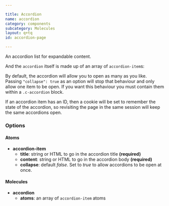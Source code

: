 ```yaml
---

title: Accordion
name: accordion
category: components
subcategory: Molecules
layout: q+tq
id: accordion-page

---
```


<div class="lead"><p>An accordion list for expandable content.</p></div>

<script>
component("accordion-item", {
  "title": "This accordion title",
  "id": "accordion-1a",
  "content": "<p>This accordion content.</p>"
} );
</script>

And the `accordion` itself is made up of an array of `accordion-item`s:

<script>
component("accordion", { "atoms": [
  { "accordion-item": {
    "title": "Mandatory for all applicants",
    "content": "<h3>Academic transcripts</h3>"+
               "<h4>If you've completed your studies</h4>"+
               "<p>You need to provide copies of your degree certificates and formal transcripts of your academic record. This should include full details of the degrees, classes, grades you've obtained and the modules/units you have taken.</p>"+
               "<p>Documents not in English must be accompanied by a formally certified translation into English.</p>"+
               "<h4>If you've not yet finished your studies</h4>"+
               "<p>If you're still registered for your current course, or your undergraduate or postgraduate results are still pending, please provide an interim transcript of your results to date.</p>"+
               "<p>Any offer you're made will be conditional and subject to completion of the course concerned at a specified level.</p>"+
               "<h3>Academic references</h3>"+
               "<ul>"+
               "<li>For <strong>taught Masters courses</strong> (MSc, MA, PG Dip, PG Cert and MRes) you need to provide one reference.</li>"+
               "<li>For <strong>research degrees</strong> (PhD, MPhil and MA/MSc by research) you need to provide two references.</li>"+
               "</ul>"+
               "<p>This is an important part of the selection process, so it's in your interest to make sure that your referees are both appropriate and informative. You should provide an academic reference if you have graduated within the last five years. Your referees will be contacted automatically by email and asked to provide a reference for you.</p>"+
               "<p>If you do not provide an email address for a referee you must ask them to send us references directly and provide them with a copy of our <a title=\"Guidance for Academic references (opens in a new window)\" href=\"/media/study/documents/postgraduate/Guidance for references.pdf\">Guidance for academic references (PDF, 36kb)</a>.</p>"
  } },
  { "accordion-item": {
    "title": "Course-specific requirements",
    "content": "<h3>Written work</h3>"+
               "<p>Some courses require a sample of your written work to further demonstrate your suitability. If you're required to submit written work, the details of what is required will be in the application form. To help you prepare see <a href=\"/study/postgraduate/apply/supporting-documents/written-work/\">courses with written work requirements</a>.</p>"+
               "<h3>Personal statement</h3>"+
               "<p>A personal statement can be included as part of your application. For some courses it forms a part of the assessment process. Details of what to include in your personal statement will be provided during the application process. To help you prepare see <a href=\"/study/postgraduate/apply/supporting-documents/personal-statement-guidance/\">course-specific requirements for personal statements</a>.</p>"+
               "<h3>Curriculum vitae / resume</h3>"+
               "<p>Your curriculum vitae (CV) or resume can be uploaded as part of your application to provide further information on your prior experience and qualifications.</p>"+
               "<h3>Evidence of financial support</h3>"+
               "<p>In most cases, you're not required to submit evidence of funding. A small number of courses require evidence, for example a bank statement or sponsor's letter. Where applicable you'll be asked to submit this as part of your application.</p>"+
               "<p>The expectation is that you'll make satisfactory arrangements before entry for your financial support, both for <a href=\"/study/postgraduate/fees-funding/\">tuition fees</a> and <a href=\"/study/postgraduate/fees-funding/living-costs/\">living expenses</a>, for the whole period of your proposed course at the University.</p>"
  } },
  { "accordion-item": {
    "title": "Research applicants: additional documents",
    "content": "<h3>Research proposal or outline of academic interests</h3>"+
               "<p>If you're applying to a research degree, you should provide an outline of your proposed research topic. You must indicate whether you're interested in the work of a particular member of academic staff. Details of what to include in your research proposal will be provided during the application process. To help you prepare see our <a href=\"/study/postgraduate/apply/supporting-documents/research-proposal-guidance/\">guidance for research proposals</a>.</p>"
  } }
] } );
</script>

By default, the accordion will allow you to open as many as you like. Passing `"collapse": true` as an option will stop that behaviour and only allow one item to be open. If you want this behaviour you must contain them within a `.c-accordion` block.

<script>
component("accordion", { "collapse": true, "atoms": [
  { "accordion-item": {
    "title": "Mandatory for all applicants",
    "id": "accordion-3a",
    "content": "<h3>Academic transcripts</h3>"+
               "<h4>If you've completed your studies</h4>"+
               "<p>You need to provide copies of your degree certificates and formal transcripts of your academic record. This should include full details of the degrees, classes, grades you've obtained and the modules/units you have taken.</p>"+
               "<p>Documents not in English must be accompanied by a formally certified translation into English.</p>"+
               "<h4>If you've not yet finished your studies</h4>"+
               "<p>If you're still registered for your current course, or your undergraduate or postgraduate results are still pending, please provide an interim transcript of your results to date.</p>"+
               "<p>Any offer you're made will be conditional and subject to completion of the course concerned at a specified level.</p>"+
               "<h3>Academic references</h3>"+
               "<ul>"+
               "<li>For <strong>taught Masters courses</strong> (MSc, MA, PG Dip, PG Cert and MRes) you need to provide one reference.</li>"+
               "<li>For <strong>research degrees</strong> (PhD, MPhil and MA/MSc by research) you need to provide two references.</li>"+
               "</ul>"+
               "<p>This is an important part of the selection process, so it's in your interest to make sure that your referees are both appropriate and informative. You should provide an academic reference if you have graduated within the last five years. Your referees will be contacted automatically by email and asked to provide a reference for you.</p>"+
               "<p>If you do not provide an email address for a referee you must ask them to send us references directly and provide them with a copy of our <a title=\"Guidance for Academic references (opens in a new window)\" href=\"/media/study/documents/postgraduate/Guidance for references.pdf\">Guidance for academic references (PDF, 36kb)</a>.</p>"
  } },
  { "accordion-item": {
    "title": "Course-specific requirements",
    "id": "accordion-3b",
    "content": "<h3>Written work</h3>"+
               "<p>Some courses require a sample of your written work to further demonstrate your suitability. If you're required to submit written work, the details of what is required will be in the application form. To help you prepare see <a href=\"/study/postgraduate/apply/supporting-documents/written-work/\">courses with written work requirements</a>.</p>"+
               "<h3>Personal statement</h3>"+
               "<p>A personal statement can be included as part of your application. For some courses it forms a part of the assessment process. Details of what to include in your personal statement will be provided during the application process. To help you prepare see <a href=\"/study/postgraduate/apply/supporting-documents/personal-statement-guidance/\">course-specific requirements for personal statements</a>.</p>"+
               "<h3>Curriculum vitae / resume</h3>"+
               "<p>Your curriculum vitae (CV) or resume can be uploaded as part of your application to provide further information on your prior experience and qualifications.</p>"+
               "<h3>Evidence of financial support</h3>"+
               "<p>In most cases, you're not required to submit evidence of funding. A small number of courses require evidence, for example a bank statement or sponsor's letter. Where applicable you'll be asked to submit this as part of your application.</p>"+
               "<p>The expectation is that you'll make satisfactory arrangements before entry for your financial support, both for <a href=\"/study/postgraduate/fees-funding/\">tuition fees</a> and <a href=\"/study/postgraduate/fees-funding/living-costs/\">living expenses</a>, for the whole period of your proposed course at the University.</p>"
  } },
  { "accordion-item": {
    "title": "Research applicants: additional documents",
    "id": "accordion-3c",
    "content": "<h3>Research proposal or outline of academic interests</h3>"+
               "<p>If you're applying to a research degree, you should provide an outline of your proposed research topic. You must indicate whether you're interested in the work of a particular member of academic staff. Details of what to include in your research proposal will be provided during the application process. To help you prepare see our <a href=\"/study/postgraduate/apply/supporting-documents/research-proposal-guidance/\">guidance for research proposals</a>.</p>"
  } }
] } );
</script>

If an accordion item has an ID, then a cookie will be set to remember the state of the accordion, so revisiting the page in the same session will keep the same accordions open.

### Options

#### Atoms

* **accordion-item**
  * **title**: string or HTML to go in the accordion title **(required)**
  * **content**: string or HTML to go in the accordion body **(required)**
  * **collapse**: default _false_. Set to _true_ to allow accordions to be open at once.

#### Molecules

* **accordion**
  * **atoms**: an array of `accordion-item` atoms